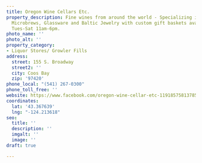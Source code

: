 ```yaml
---
title: Oregon Wine Cellars Etc.
property_description: Fine wines from around the world - Specializing in Oregon Wines,
  Microbrews, Glassware and Baltic Jewelry with custom gift baskets available. Open
  Tues-Sat 11am-6pm.
photo_name: ''
photo_alt: ''
property_category:
- Liquor Stores/ Growler Fills
address:
  street: 155 S. Broadway
  street2: ''
  city: Coos Bay
  zip: '97420'
phone_local: "(541) 267-0300"
phone_toll_free: ''
website: https://www.facebook.com/oregon-wine-cellar-etc-119185758137856/
coordinates:
  lat: '43.367639'
  lng: "-124.213618"
seo:
  title: ''
  description: ''
  imgalt: ''
  image: ''
draft: true

---
```

